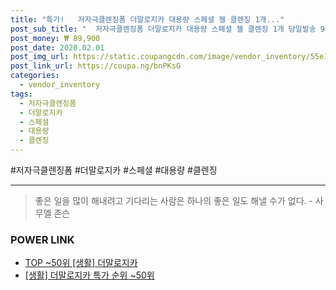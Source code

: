```yaml
--- 
title: "특가!   저자극클렌징폼 더말로지카 대용량 스페셜 젤 클렌징 1개..." 
post_sub_title: "  저자극클렌징폼 더말로지카 대용량 스페셜 젤 클렌징 1개 당일발송 946ml" 
post_money: ₩ 89,900 
post_date: 2020.02.01 
post_img_url: https://static.coupangcdn.com/image/vendor_inventory/55e1/de180d1df67cef00d92a4a317a5091f306595f4d4d72e475ebce0b68dceb.jpg 
post_link_url: https://coupa.ng/bnPKsG 
categories: 
  - vendor_inventory 
tags: 
  - 저자극클렌징폼 
  - 더말로지카 
  - 스페셜 
  - 대용량 
  - 클렌징 
--- 
```

  #저자극클렌징폼 #더말로지카 #스페셜 #대용량 #클렌징 
<hr> 

> 좋은 일을 많이 해내려고 기다리는 사람은 하나의 좋은 일도 해낼 수가 없다. - 사무엘 존슨 


### POWER LINK

* <a href="https://blog.naver.com/an0733/221792674262" target="_blank"> TOP ~50위 [생활] 더말로지카</a>
* <a href="https://blog.naver.com/sakai111/221792674273" target="_blank"> [생활] 더말로지카 특가 순위 ~50위</a>
